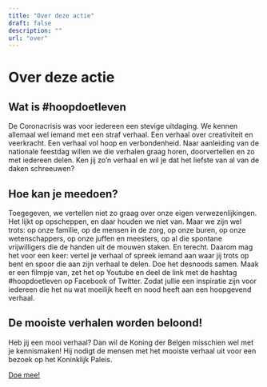 ```yaml
---
title: "Over deze actie"
draft: false
description: ""
url: "over"
---
```


# Over deze actie
## Wat is #hoopdoetleven
De Coronacrisis was voor iedereen een stevige uitdaging. We kennen allemaal wel iemand met een straf verhaal. Een verhaal over creativiteit en veerkracht. Een verhaal vol hoop en verbondenheid. Naar aanleiding van de nationale feestdag willen we die verhalen graag horen, doorvertellen en zo met iedereen delen. Ken jij zo’n verhaal en wil je dat het liefste van al van de daken schreeuwen?

## Hoe kan je meedoen?
Toegegeven, we vertellen niet zo graag over onze eigen verwezenlijkingen. Het lijkt op opscheppen, en daar houden we niet van. Maar we zijn wel trots: op onze familie, op de mensen in de zorg, op onze buren, op onze wetenschappers, op onze juffen en meesters, op al die spontane vrijwilligers die de handen uit de mouwen staken. En terecht. Daarom mag het voor een keer: vertel je verhaal of spreek iemand aan waar jij trots op bent en spoor die aan zijn verhaal te delen. Doe het desnoods samen.
Maak er een filmpje van, zet het op Youtube en deel de link met de hashtag #hoopdoetleven op Facebook of Twitter. Zodat jullie een inspiratie zijn voor iedereen die het nu wat moeilijk heeft en nood heeft aan een hoopgevend verhaal.

## De mooiste verhalen worden beloond!
Heb jij een mooi verhaal? Dan wil de Koning der Belgen misschien wel met je kennismaken! Hij nodigt de mensen met het mooiste verhaal uit voor een bezoek op het Koninklijk Paleis.

[Doe mee!](/nomineer)